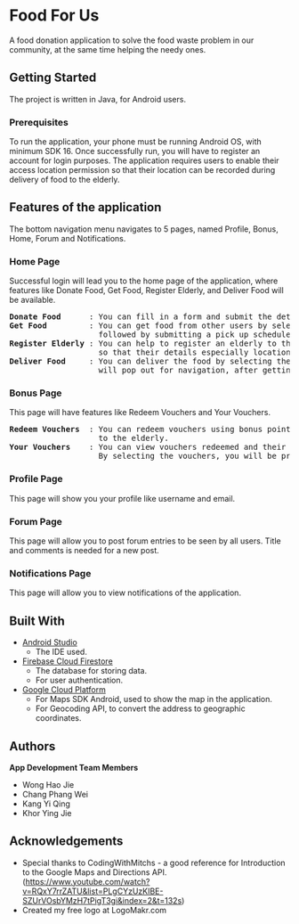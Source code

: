 # Food For Us
A food donation application to solve the food waste problem in our community, at the same time helping the needy ones.

## Getting Started
The project is written in Java, for Android users.

### Prerequisites
To run the application, your phone must be running Android OS, with minimum SDK 16.
Once successfully run, you will have to register an account for login purposes.
The application requires users to enable their access location permission so that their location can be recorded during delivery of food
to the elderly.

## Features of the application
The bottom navigation menu navigates to 5 pages, named Profile, Bonus, Home, Forum and Notifications.
### Home Page
Successful login will lead you to the home page of the application, where features like Donate Food, Get Food, Register Elderly,
and Deliver Food will be available.<br>

<pre>
<b>Donate Food</b>      : You can fill in a form and submit the details of food to donate.
<b>Get Food</b>         : You can get food from other users by selecting the food in a map view or list view,
                   followed by submitting a pick up schedule, to inform the donors about pick up details.
<b>Register Elderly</b> : You can help to register an elderly to the system by fill in a form and submit, 
                   so that their details especially location is saved.
<b>Deliver Food</b>     : You can deliver the food by selecting the elderly, where Google Map application
                   will pop out for navigation, after getting your permission.
</pre>

### Bonus Page
This page will have features like Redeem Vouchers and Your Vouchers. 
<pre>
<b>Redeem Vouchers</b>  : You can redeem vouchers using bonus points gained upon successful delivery of food
                   to the elderly.
<b>Your Vouchers</b>    : You can view vouchers redeemed and their details. 
                   By selecting the vouchers, you will be prompted for confirmation of using it.
</pre>

### Profile Page
This page will show you your profile like username and email.

### Forum Page
This page will allow you to post forum entries to be seen by all users. Title and comments is needed for a new post.

### Notifications Page
This page will allow you to view notifications of the application.

## Built With
* [Android Studio](https://developer.android.com/studio) 
  - The IDE used.
* [Firebase Cloud Firestore](https://firebase.google.com/) 
  - The database for storing data.
  - For user authentication.
* [Google Cloud Platform](https://cloud.google.com/) 
  - For Maps SDK Android, used to show the map in the application. 
  - For Geocoding API, to convert the address to geographic coordinates.

## Authors
**App Development Team Members** 
- Wong Hao Jie
- Chang Phang Wei
- Kang Yi Qing
- Khor Ying Jie

## Acknowledgements
* Special thanks to CodingWithMitchs - a good reference for Introduction to the Google Maps and Directions API.
(https://www.youtube.com/watch?v=RQxY7rrZATU&list=PLgCYzUzKIBE-SZUrVOsbYMzH7tPigT3gi&index=2&t=132s)
* Created my free logo at LogoMakr.com
